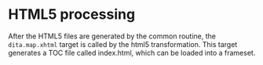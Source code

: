 # HTML5 processing

After the HTML5 files are generated by the common routine, the `dita.map.xhtml` target is called by the html5 transformation. This target generates a TOC file called index.html, which can be loaded into a frameset.

